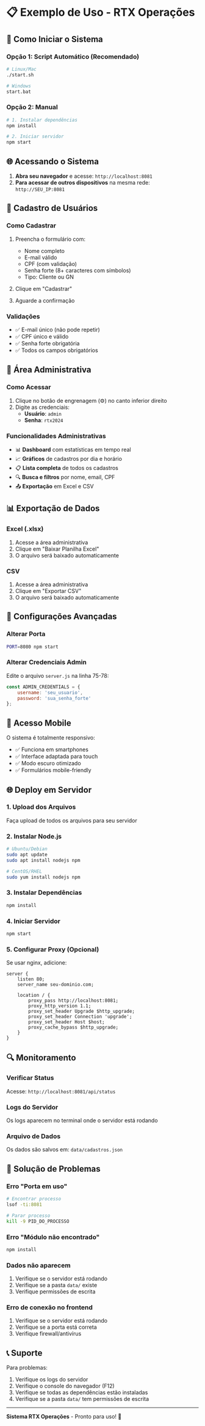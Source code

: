 # 📋 Exemplo de Uso - RTX Operações

## 🚀 Como Iniciar o Sistema

### Opção 1: Script Automático (Recomendado)
```bash
# Linux/Mac
./start.sh

# Windows
start.bat
```

### Opção 2: Manual
```bash
# 1. Instalar dependências
npm install

# 2. Iniciar servidor
npm start
```

## 🌐 Acessando o Sistema

1. **Abra seu navegador** e acesse: `http://localhost:8081`
2. **Para acessar de outros dispositivos** na mesma rede: `http://SEU_IP:8081`

## 👤 Cadastro de Usuários

### Como Cadastrar
1. Preencha o formulário com:
   - Nome completo
   - E-mail válido
   - CPF (com validação)
   - Senha forte (8+ caracteres com símbolos)
   - Tipo: Cliente ou GN

2. Clique em "Cadastrar"
3. Aguarde a confirmação

### Validações
- ✅ E-mail único (não pode repetir)
- ✅ CPF único e válido
- ✅ Senha forte obrigatória
- ✅ Todos os campos obrigatórios

## 🔐 Área Administrativa

### Como Acessar
1. Clique no botão de engrenagem (⚙️) no canto inferior direito
2. Digite as credenciais:
   - **Usuário**: `admin`
   - **Senha**: `rtx2024`

### Funcionalidades Administrativas
- 📊 **Dashboard** com estatísticas em tempo real
- 📈 **Gráficos** de cadastros por dia e horário
- 📋 **Lista completa** de todos os cadastros
- 🔍 **Busca e filtros** por nome, email, CPF
- 📤 **Exportação** em Excel e CSV

## 📊 Exportação de Dados

### Excel (.xlsx)
1. Acesse a área administrativa
2. Clique em "Baixar Planilha Excel"
3. O arquivo será baixado automaticamente

### CSV
1. Acesse a área administrativa
2. Clique em "Exportar CSV"
3. O arquivo será baixado automaticamente

## 🔧 Configurações Avançadas

### Alterar Porta
```bash
PORT=8080 npm start
```

### Alterar Credenciais Admin
Edite o arquivo `server.js` na linha 75-78:
```javascript
const ADMIN_CREDENTIALS = {
    username: 'seu_usuario',
    password: 'sua_senha_forte'
};
```

## 📱 Acesso Mobile

O sistema é totalmente responsivo:
- ✅ Funciona em smartphones
- ✅ Interface adaptada para touch
- ✅ Modo escuro otimizado
- ✅ Formulários mobile-friendly

## 🌐 Deploy em Servidor

### 1. Upload dos Arquivos
Faça upload de todos os arquivos para seu servidor

### 2. Instalar Node.js
```bash
# Ubuntu/Debian
sudo apt update
sudo apt install nodejs npm

# CentOS/RHEL
sudo yum install nodejs npm
```

### 3. Instalar Dependências
```bash
npm install
```

### 4. Iniciar Servidor
```bash
npm start
```

### 5. Configurar Proxy (Opcional)
Se usar nginx, adicione:
```nginx
server {
    listen 80;
    server_name seu-dominio.com;
    
    location / {
        proxy_pass http://localhost:8081;
        proxy_http_version 1.1;
        proxy_set_header Upgrade $http_upgrade;
        proxy_set_header Connection 'upgrade';
        proxy_set_header Host $host;
        proxy_cache_bypass $http_upgrade;
    }
}
```

## 🔍 Monitoramento

### Verificar Status
Acesse: `http://localhost:8081/api/status`

### Logs do Servidor
Os logs aparecem no terminal onde o servidor está rodando

### Arquivo de Dados
Os dados são salvos em: `data/cadastros.json`

## 🚨 Solução de Problemas

### Erro "Porta em uso"
```bash
# Encontrar processo
lsof -ti:8081

# Parar processo
kill -9 PID_DO_PROCESSO
```

### Erro "Módulo não encontrado"
```bash
npm install
```

### Dados não aparecem
1. Verifique se o servidor está rodando
2. Verifique se a pasta `data/` existe
3. Verifique permissões de escrita

### Erro de conexão no frontend
1. Verifique se o servidor está rodando
2. Verifique se a porta está correta
3. Verifique firewall/antivírus

## 📞 Suporte

Para problemas:
1. Verifique os logs do servidor
2. Verifique o console do navegador (F12)
3. Verifique se todas as dependências estão instaladas
4. Verifique se a pasta `data/` tem permissões de escrita

---

**Sistema RTX Operações** - Pronto para uso! 🚀
